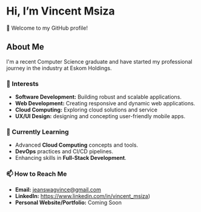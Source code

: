 # Hi, I’m Vincent Msiza

👋 Welcome to my GitHub profile!

## About Me
I'm a recent Computer Science graduate and have started my professional journey in the industry at Eskom Holdings.

### 👀 Interests
- **Software Development:** Building robust and scalable applications.
- **Web Development:** Creating responsive and dynamic web applications.
- **Cloud Computing:** Exploring cloud solutions and service
- **UX/UI Design:** designing and concepting user-friendly mobile apps.

### 🌱 Currently Learning
- Advanced **Cloud Computing** concepts and tools.
- **DevOps** practices and CI/CD pipelines.
- Enhancing skills in **Full-Stack Development**.

### 📫 How to Reach Me
- **Email:** jeanswagvince@gmail.com
- **LinkedIn:** https://www.linkedin.com/in/vincent_msiza)
- **Personal Website/Portfolio:** Coming Soon
